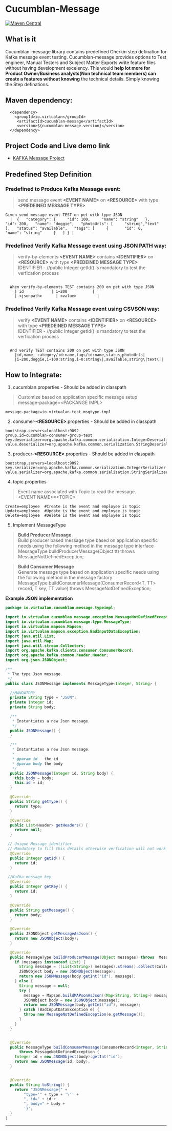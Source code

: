 # Cucumblan-Message

[![Maven Central](https://img.shields.io/maven-central/v/io.virtualan/cucumblan-message.svg?label=Maven%20Central)](https://search.maven.org/search?q=g:%22io.virtualan%22%20AND%20a:%22cucumblan-message%22) 

## What is it
Cucumblan-message library contains predefined Gherkin step defination for Kafka message event testing. Cucumblan-message provides options to Test engineer, Manual Testers and Subject Matter Exports write feature files without having development excelency. This would **help lot more for Product Owner/Business analysts(Non technical team members) can create a features without knowing** the technical details. Simply knowing the Step definations.
  
## Maven dependency:
  
  ```mvn 
    <dependency>
      <groupId>io.virtualan</groupId>
       <artifactId>cucumblan-message</artifactId>
       <version>${cucumblan-message.version}</version>
    </dependency>
  ```  

## Project Code and Live demo link
- [KAFKA Message Project](https://github.com/virtualansoftware/cucumblan/tree/master/samples/cucumblan-message-testing)

## Predefined Step Definition

### Predefined to Produce Kafka Message event:
> send message event **\<EVENT NAME>** on **\<RESOURCE>** with type **\<PREDEINED MESSAGE TYPE>**

```gherkin
Given send message event TEST on pet with type JSON
  |  {   "category": {     "id": 100,     "name": "string"   },   "id": 200,   "name": "doggie",   "photoUrls": [     "string","text"   ],   "status": "available",   "tags": [     {       "id": 0,       "name": "string"     }   ] } |
```

### Predefined Verify Kafka Message event using JSON PATH way:
> verify-by-elements **\<EVENT NAME>** contains **\<IDENTIFIER>** on **\<RESOURCE>** with type **\<PREDEINED MESSAGE TYPE>** \
> IDENTIFIER - //public Integer getId() is mandatory to test the verfication process


```gherkin

  When verify-by-elements TEST contains 200 on pet with type JSON
    | id            | i~200           |
    | <jsonpath>      | <value>         |
```

### Predefined Verify Kafka Message event using CSVSON way:
> verify **\<EVENT NAME>** contains **\<IDENTIFIER>** on **\<RESOURCE>** with type **\<PREDEINED MESSAGE TYPE>** \
> IDENTIFIER - //public Integer getId() is mandatory to test the verfication process


```gherkin

  And verify TEST contains 200 on pet with type JSON
    |id,name, category/id:name,tags/id:name,status,photoUrls|
    |i~200,doggie,i~100:string,i~0:string\|,available,string\|text\||
```

## How to Integrate: 

1. cucumblan.properties - Should be added in classpath

> Customize based on application specific message setup \
> message-package=\<PACKANGE IMPL> 

```properties
message-package=io.virtualan.test.msgtype.impl
```

2. consumer-**\<RESOURCE>**.properties  - Should be added in classpath

```properties
bootstrap.servers=localhost:9092
group.id=cucumblan-consumer-group-test
key.deserializer=org.apache.kafka.common.serialization.IntegerDeserializer
value.deserializer=org.apache.kafka.common.serialization.StringDeserializer
```

3. producer-**\<RESOURCE>**.properties  - Should be added in classpath

```properties
bootstrap.servers=localhost:9092
key.serializer=org.apache.kafka.common.serialization.IntegerSerializer
value.serializer=org.apache.kafka.common.serialization.StringSerializer
```

4. topic.properties

> Event name associated with Topic to read the message.\
> \<EVENT NAME>=\<TOPIC> 

```properties
Create=employee  #Create is the event and employee is topic
Update=employee  #Update is the event and employee is topic
Delete=employee  #Delete is the event and employee is topic
```

5. Implement MessageType 

> **Build Producer Message**\
> Build producer based message type based on application specific needs using the following method in the message type interface\
> MessageType buildProducerMessage(Object tt) throws MessageNotDefinedException;


> **Build Consumer Message**\
> Generate message type based on application specific needs using the following method in the message factory\
> MessageType buildConsumerMessage(ConsumerRecord<T, TT> record, T key, TT value) throws MessageNotDefinedException; 


**Example JSON implementation**
```java
package io.virtualan.cucumblan.message.typeimpl;

import io.virtualan.cucumblan.message.exception.MessageNotDefinedException;
import io.virtualan.cucumblan.message.type.MessageType;
import io.virtualan.mapson.Mapson;
import io.virtualan.mapson.exception.BadInputDataException;
import java.util.List;
import java.util.Map;
import java.util.stream.Collectors;
import org.apache.kafka.clients.consumer.ConsumerRecord;
import org.apache.kafka.common.header.Header;
import org.json.JSONObject;

/**
 * The type Json message.
 */
public class JSONMessage implements MessageType<Integer, String> {

  //MANDATORY
  private String type = "JSON";
  private Integer id;
  private String body;

  /**
   * Instantiates a new Json message.
   */
  public JSONMessage() {
  }

  /**
   * Instantiates a new Json message.
   *
   * @param id   the id
   * @param body the body
   */
  public JSONMessage(Integer id, String body) {
    this.body = body;
    this.id = id;
  }

  @Override
  public String getType() {
    return type;
  }

  @Override
  public List<Header> getHeaders() {
    return null;
  }

 // Unique Message identifier
 // Mandatory to fill this details otherwise verfication will not work
  @Override
  public Integer getId() {
    return id;
  }

 //Kafka message key
  @Override
  public Integer getKey() {
    return id;
  }

  @Override
  public String getMessage() {
    return body;
  }

  @Override
  public JSONObject getMessageAsJson() {
    return new JSONObject(body);
  }

  @Override
  public MessageType buildProducerMessage(Object messages) throws  MessageNotDefinedException {
    if (messages instanceof List) {
      String message = ((List<String>) messages).stream().collect(Collectors.joining());
      JSONObject body = new JSONObject(message);
      return new JSONMessage(body.getInt("id"), message);
    } else {
      String message = null;
      try {
        message = Mapson.buildMAPsonAsJson((Map<String, String>) messages);
        JSONObject body = new JSONObject(message);
        return new JSONMessage(body.getInt("id"), message);
      } catch (BadInputDataException e) {
        throw new MessageNotDefinedException(e.getMessage());
      }
    }
  }


  @Override
  public MessageType buildConsumerMessage(ConsumerRecord<Integer, String> record, Integer key, String body)
      throws MessageNotDefinedException {
    Integer id = new JSONObject(body).getInt("id");
    return new JSONMessage(id, body);
  }


  @Override
  public String toString() {
    return "JSONMessage{" +
        "type='" + type + '\'' +
        ", id=" + id +
        ", body=" + body +
        '}';
  }
}
```
----